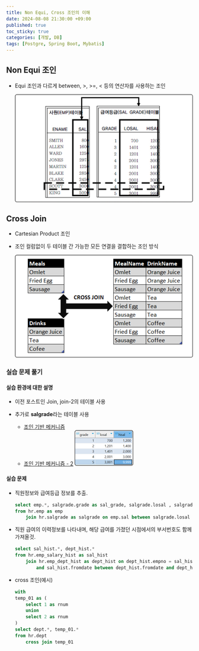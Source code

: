 ```yaml
---
title: Non Equi, Cross 조인의 이해
date: 2024-08-08 21:30:00 +09:00
published: true
toc_sticky: true
categories: [개발, DB]
tags: [Postgre, Spring Boot, Mybatis]
---
```


## Non Equi 조인

- Equi 조인과 다르게 between, >, >=, < 등의 연산자를 사용하는 조인

    ![non equi join](/assets/img/join-2/non_equi_join.png)

## Cross Join

- Cartesian Product 조인

- 조인 컬럼없이 두 테이블 간 가능한 모든 연결을 결합하는 조인 방식

    ![crossjoin](/assets/img/join-2/cross_join.png)

### 실습 문제 풀기

#### 실습 환경에 대한 설명

- 이전 포스트인 Join, join-2의 테이블 사용
- 추가로 **salgrade**라는 테이블 사용

    - [조인 기반 메커니즘](2024-07-30-JOIN%20기반%20메커니즘.md)
    - [조인 기반 메커니즘 - 2](2024-08-05-JOIN%20기반%20메커니즘_2.md)
    ![salgrade](/assets/img/join-2/join_quiz.png)

#### 실습 문제

- 직원정보와 급여등급 정보를 추출. 

    ```sql
    select emp.*, salgrade.grade as sal_grade, salgrade.losal , salgrade.hisal 
    from hr.emp as emp
        join hr.salgrade as salgrade on emp.sal between salgrade.losal and salgrade.hisal 
    ```

- 직원 급여의 이력정보를 나타내며, 해당 급여를 가졌던 시점에서의 부서번호도 함께 가져올것. 

    ```sql
    select sal_hist.*, dept_hist.*
    from hr.emp_salary_hist as sal_hist
        join hr.emp_dept_hist as dept_hist on dept_hist.empno = sal_hist.empno 
            and sal_hist.fromdate between dept_hist.fromdate and dept_hist.todate 
    ```

- cross 조인(예시)

    ```sql
    with
    temp_01 as (
        select 1 as rnum
        union
        select 2 as rnum
    )
    select dept.*, temp_01.*
    from hr.dept
        cross join temp_01
    ```